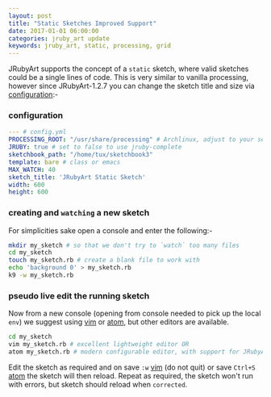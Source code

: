 ```yaml
---
layout: post
title: "Static Sketches Improved Support"
date: 2017-01-01 06:00:00
categories: jruby_art update
keywords: jruby_art, static, processing, grid
---
```

JRubyArt supports the concept of a `static` sketch, where valid sketches could be a single lines of code. This is very similar to vanilla processing, however since JRubyArt-1.2.7 you can change the sketch title and size via [configuration][configuration]:-

### configuration

```yaml
--- # config.yml
PROCESSING_ROOT: "/usr/share/processing" # Archlinux, adjust to your setup
JRUBY: true # set to false to use jruby-complete
sketchbook_path: "/home/tux/sketchbook3"
template: bare # class or emacs
MAX_WATCH: 40
sketch_title: 'JRubyArt Static Sketch'
width: 600
height: 600
```

### creating and `watching` a new sketch ###

For simplicities sake open a console and enter the following:-

```bash
mkdir my_sketch # so that we don't try to `watch` too many files
cd my_sketch
touch my_sketch.rb # create a blank file to work with
echo 'background 0' > my_sketch.rb
k9 -w my_sketch.rb
```

### pseudo live edit the running sketch ###

Now from a new console (opening from console needed to pick up the local `env`) we suggest using [vim][vim] or [atom][atom], but other editors are available.

```bash
cd my_sketch
vim my_sketch.rb # excellent lightweight editor OR
atom my_sketch.rb # modern configurable editor, with support for JRubyArt
```
Edit the sketch as required and on save `:w` [vim][vim] (do not quit) or save `Ctrl+S` [atom][atom] the sketch will then reload. Repeat as required, the sketch won't run with errors, but sketch should reload when `corrected`.

[configuration]:https://ruby-processing.github.io/JRubyArt/
[vim]:http://ruby-processing.github.io/JRubyArt/editors/vim/
[atom]:http://ruby-processing.github.io/JRubyArt/editors/atom/
